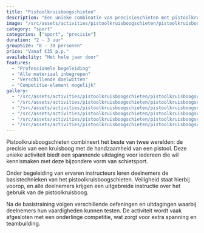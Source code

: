 ```yaml
---
title: "Pistoolkruisboogschieten"
description: "Een unieke combinatie van precisieschieten met pistoolkruisbogen."
image: "/src/assets/activities/pistoolkruisboogschieten/pistoolkruisboogschieten-1.jpg"
category: "sport"
categories: ["sport", "precisie"]
duration: "2 - 3 uur"
groupSize: "8 - 30 personen"
price: "Vanaf €35 p.p."
availability: "Het hele jaar door"
features:
  - "Professionele begeleiding"
  - "Alle materiaal inbegrepen"
  - "Verschillende doelwitten"
  - "Competitie-element mogelijk"
gallery:
  - "/src/assets/activities/pistoolkruisboogschieten/pistoolkruisboogschieten-2.jpg"
  - "/src/assets/activities/pistoolkruisboogschieten/pistoolkruisboogschieten-3.jpg"
  - "/src/assets/activities/pistoolkruisboogschieten/pistoolkruisboogschieten-4.jpg"
  - "/src/assets/activities/pistoolkruisboogschieten/pistoolkruisboogschieten-5.jpg"
  - "/src/assets/activities/pistoolkruisboogschieten/pistoolkruisboogschieten-6.jpg"
  - "/src/assets/activities/pistoolkruisboogschieten/pistoolkruisboogschieten-7.jpg"
---
```


Pistoolkruisboogschieten combineert het beste van twee werelden: de precisie van een kruisboog met de handzaamheid van een pistool. Deze unieke activiteit biedt een spannende uitdaging voor iedereen die wil kennismaken met deze bijzondere vorm van schietsport.

Onder begeleiding van ervaren instructeurs leren deelnemers de basistechnieken van het pistoolkruisboogschieten. Veiligheid staat hierbij voorop, en alle deelnemers krijgen een uitgebreide instructie over het gebruik van de pistoolkruisboog.

Na de basistraining volgen verschillende oefeningen en uitdagingen waarbij deelnemers hun vaardigheden kunnen testen. De activiteit wordt vaak afgesloten met een onderlinge competitie, wat zorgt voor extra spanning en teambuilding.
